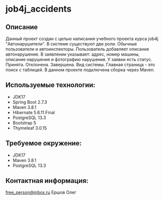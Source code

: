 job4j_accidents
===========

## Описание
Данный проект создан с целью написания учебного проекта курса job4j "Автонарушители".
В системе существуют две роли. Обычные пользователи и автоинспекторы.
Пользователь добавляет описание автонарушение.
В заявлении указывает: адрес, номер машины, описание нарушения и фотографию нарушения.
У заявки есть статус. Принята. Отклонена. Завершена.
Вид системы. Главная страница - это поиск с таблицей.
В данном проекте подключена сборка через Maven.

## Используемые технологии:
- JDK17
- Spring Boot 2.7.3
- Maven 3.8.1
- Hibernate 5.6.11.Final
- PostgreSQL 13.3
- Bootstrap 5
- Thymeleaf 3.0.15

## Требуемое окружение:
- JDK17
- Maven 3.8.1
- PostgreSQL 13.3

## Контактная информация:
free_person@inbox.ru
Ершов Олег
